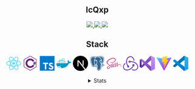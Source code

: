 <p align="center">
 <h2 align="center">IcQxp</h2>
</p>

 
<!-- <p align="center"> <h2 align="center"></h2></p> -->
</div>
<p align="center">
<a href="https://vk.com/ilya_lyashov">
<img src="https://img.shields.io/badge/VK-0011ff?style=for-the-badge&logo=vk&logoColor=white"/>
</a>

<a href="https://leetcode.com/u/IcQxp/">
<img src="https://img.shields.io/badge/LeetCode-FFA116?style=for-the-badge&logo=LeetCode&logoColor=white"/>
</a>


<a href="https://t.me/icqxp">
<img src="https://img.shields.io/badge/Telegram-26a4e4?style=for-the-badge&logo=Telegram&logoColor=white"/>
</a>
</p>



<p align="center">
<h2 align="center"> Stack </h2>
<div align="center">
<img width="40px" heigth="40px" src="https://github.com/devicons/devicon/blob/master/icons/react/react-original.svg"/>
<img width="40px" heigth="40px" src="https://github.com/devicons/devicon/blob/master/icons/csharp/csharp-line.svg"/>
<img width="40px" heigth="40px" src="https://github.com/devicons/devicon/blob/master/icons/typescript/typescript-plain.svg"/>
<img width="40px" heigth="40px" src="https://github.com/devicons/devicon/blob/master/icons/docker/docker-plain.svg"/>
<img width="40px" heigth="40px" src="https://github.com/devicons/devicon/blob/master/icons/nextjs/nextjs-plain.svg"/>
<img width="40px" heigth="40px" src="https://github.com/devicons/devicon/blob/master/icons/postgresql/postgresql-plain.svg"/>
<img width="40px" heigth="40px" src="https://github.com/devicons/devicon/blob/master/icons/sass/sass-original.svg"/>
<img width="40px" heigth="40px" src="https://github.com/devicons/devicon/blob/master/icons/redux/redux-original.svg"/>
<img width="40px" heigth="40px" src="https://github.com/devicons/devicon/blob/master/icons/visualstudio/visualstudio-original.svg"/>
<img width="40px" heigth="40px" src="https://github.com/devicons/devicon/blob/master/icons/vitejs/vitejs-original.svg"/>
<img width="40px" heigth="40px" src="https://github.com/devicons/devicon/blob/master/icons/vscode/vscode-original.svg"/>

</p>

</div>

<details align="center">


[![GitHub Streak](https://streak-stats.demolab.com/?user=IcQxp&theme=midnight-purple)](https://git.io/streak-stats)
<!--
     ![GitHub Streak](https://streak-stats.demolab.com/?user=IcQxp&theme=midnight-purple)](https://git.io/streak-stats)
-->
 
  <summary>Stats</summary>
  


<table align="center">
  <tr>
    <td rowspan="2"> 
     <!--
![IcQxp's GitHub stats](https://github-readme-stats.vercel.app/api?username=IcQxp\&show=reviews,discussions_started,discussions_answered,prs_merged,prs_merged_percentage\&show_icons=true\&title_color=fff\&icon_color=79ff97\&text_color=9f9f9f\&bg_color=151515\&border_color=34ffff\&hide_border=false\&theme=default\&border_radius=4.5)
     -->
     

   ![IcQxp's GitHub stats](https://github-readme-stats.vercel.app/api?username=IcQxp\&show=reviews,discussions_started,discussions_answered,prs_merged,prs_merged_percentage\&theme=midnight-purple&show_icons=true)
         </td>
    <td> 

<!-- 

![Top Langs](https://github-readme-stats.vercel.app/api/top-langs/?username=IcQxp&layout=compact&title_color=fff&text_color=9f9f9f&bg_color=151515&langs_count=4&theme=midnight-purple)
-->
![Top Langs](https://github-readme-stats.vercel.app/api/top-langs/?username=IcQxp&layout=compact&theme=midnight-purple&langs_count=4)
       </td>
  </tr>
 <tr>
    <td> 

<!-- 
![Top Langs](https://github-readme-stats.vercel.app/api/top-langs/?username=IcQxp&layout=compact&title_color=fff&text_color=9f9f9f&bg_color=151515\&langs_count=10&theme=midnight-purple)

-->
![Top Langs](https://github-readme-stats.vercel.app/api/top-langs/?username=IcQxp&layout=compact&theme=midnight-purple&langs_count=10)
        </td>
 </tr>
</table>
</details>

<!--

&theme=midnight-purple

**IcQxp/IcQxp** is a ✨ _special_ ✨ repository because its `README.md` (this file) appears on your GitHub profile.

Here are some ideas to get you started:

- 🔭 I’m currently working on ...
- 🌱 I’m currently learning ...
- 👯 I’m looking to collaborate on ...
- 🤔 I’m looking for help with ...
- 💬 Ask me about ...
- 📫 How to reach me: ...
- 😄 Pronouns: ...
- ⚡ Fun fact: ...
-->
